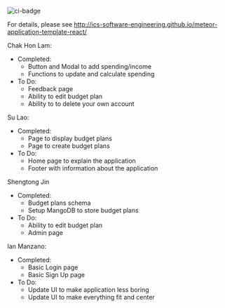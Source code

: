![ci-badge](https://github.com/ics-software-engineering/meteor-application-template-react/workflows/ci-meteor-application-template-react/badge.svg)

For details, please see http://ics-software-engineering.github.io/meteor-application-template-react/

Chak Hon Lam:
 - Completed:
   - Button and Modal to add spending/income
   - Functions to update and calculate spending
 - To Do:
   - Feedback page
   - Ability to edit budget plan
   - Ability to to delete your own account

Su Lao:
 - Completed:
   - Page to display budget plans
   - Page to create budget plans
 - To Do:
   - Home page to explain the application
   - Footer with information about the application

Shengtong Jin
 - Completed:
   - Budget plans schema
   - Setup MangoDB to store budget plans
 - To Do:
   - Ability to edit budget plan
   - Admin page

Ian Manzano:
- Completed:
    - Basic Login page
    - Basic Sign Up page
- To Do:
    - Update UI to make application less boring
    - Update UI to make everything fit and center

